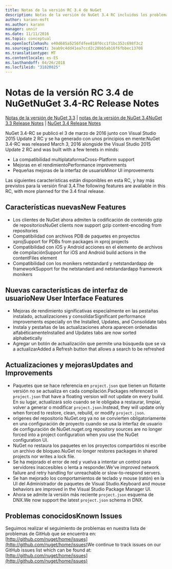 ```yaml
---
title: Notas de la versión RC 3.4 de NuGet
description: Notas de la versión de NuGet 3.4 RC incluidos los problemas conocidos, correcciones de errores, las funciones agregadas y dcr.
author: karann-msft
ms.author: karann
manager: unnir
ms.date: 11/11/2016
ms.topic: conceptual
ms.openlocfilehash: e40d685a5256fdfee818f0cc1f1bc352c698f3c2
ms.sourcegitcommit: 3eab9c4dd41ea7ccd2c28bb5ab16f6fbbec13708
ms.translationtype: MT
ms.contentlocale: es-ES
ms.lasthandoff: 04/26/2018
ms.locfileid: "31820825"
---
```

# <a name="nuget-34-rc-release-notes"></a><span data-ttu-id="3709f-103">Notas de la versión RC 3.4 de NuGet</span><span class="sxs-lookup"><span data-stu-id="3709f-103">NuGet 3.4-RC Release Notes</span></span>

<span data-ttu-id="3709f-104">[Notas de la versión de NuGet 3.3](../release-notes/nuget-3.3.md) | [notas de la versión de NuGet 3.4](../release-notes/nuget-3.4.md)</span><span class="sxs-lookup"><span data-stu-id="3709f-104">[NuGet 3.3 Release Notes](../release-notes/nuget-3.3.md) | [NuGet 3.4 Release Notes](../release-notes/nuget-3.4.md)</span></span>

<span data-ttu-id="3709f-105">NuGet 3.4-RC se publicó el 3 de marzo de 2016 junto con Visual Studio 2015 Update 2 RC y se ha generado con unos principios en mente:</span><span class="sxs-lookup"><span data-stu-id="3709f-105">NuGet 3.4-RC was released March 3, 2016 alongside the Visual Studio 2015 Update 2 RC and was built with a few tenets in minds:</span></span>

* <span data-ttu-id="3709f-106">La compatibilidad multiplataforma</span><span class="sxs-lookup"><span data-stu-id="3709f-106">Cross-Platform support</span></span>
* <span data-ttu-id="3709f-107">Mejoras en el rendimiento</span><span class="sxs-lookup"><span data-stu-id="3709f-107">Performance improvements</span></span>
* <span data-ttu-id="3709f-108">Pequeñas mejoras de la interfaz de usuario</span><span class="sxs-lookup"><span data-stu-id="3709f-108">Minor UI improvements</span></span>

<span data-ttu-id="3709f-109">Las siguientes características están disponibles en esta RC, y hay más previstos para la versión final 3,4.</span><span class="sxs-lookup"><span data-stu-id="3709f-109">The following features are available in this RC, with more planned for the 3.4 final release.</span></span>

## <a name="new-features"></a><span data-ttu-id="3709f-110">Características nuevas</span><span class="sxs-lookup"><span data-stu-id="3709f-110">New Features</span></span>

* <span data-ttu-id="3709f-111">Los clientes de NuGet ahora admiten la codificación de contenido gzip de repositorios</span><span class="sxs-lookup"><span data-stu-id="3709f-111">NuGet clients now support gzip content-encoding from repositories</span></span>
* <span data-ttu-id="3709f-112">Compatibilidad con archivos PDB de paquetes en proyectos xproj</span><span class="sxs-lookup"><span data-stu-id="3709f-112">Support for PDBs from packages in xproj projects</span></span>
* <span data-ttu-id="3709f-113">Compatibilidad con iOS y Android acciones en el elemento de archivos de compilación</span><span class="sxs-lookup"><span data-stu-id="3709f-113">Support for iOS and Android build actions in the contentFiles element</span></span>
* <span data-ttu-id="3709f-114">Compatibilidad con los monikers netstandard y netstandardapp de framework</span><span class="sxs-lookup"><span data-stu-id="3709f-114">Support for the netstandard and netstandardapp framework monikers</span></span>

## <a name="new-user-interface-features"></a><span data-ttu-id="3709f-115">Nuevas características de interfaz de usuario</span><span class="sxs-lookup"><span data-stu-id="3709f-115">New User Interface Features</span></span>

* <span data-ttu-id="3709f-116">Mejoras de rendimiento significativas especialmente en las pestañas instalado, actualizaciones y consolidar</span><span class="sxs-lookup"><span data-stu-id="3709f-116">Significant performance improvements especially on the Installed, Updates, and Consolidate tabs</span></span>
* <span data-ttu-id="3709f-117">Instala y pestañas de las actualizaciones ahora aparecen ordenadas alfabéticamente</span><span class="sxs-lookup"><span data-stu-id="3709f-117">Installed and Updates tabs are now sorted alphabetically</span></span>
* <span data-ttu-id="3709f-118">Agregar un botón de actualización que permite una búsqueda que se va a actualizar</span><span class="sxs-lookup"><span data-stu-id="3709f-118">Added a Refresh button that allows a search to be refreshed</span></span>

## <a name="updates-and-improvements"></a><span data-ttu-id="3709f-119">Actualizaciones y mejoras</span><span class="sxs-lookup"><span data-stu-id="3709f-119">Updates and Improvements</span></span>

* <span data-ttu-id="3709f-120">Paquetes que se hace referencia en `project.json` que tienen un flotante versión no se actualiza en cada compilación.</span><span class="sxs-lookup"><span data-stu-id="3709f-120">Packages referenced in `project.json` that have a floating version will not update on every build.</span></span> <span data-ttu-id="3709f-121">En su lugar, actualizará solo cuando se le obligaba a restaurar, limpiar, volver a generar o modificar `project.json`.</span><span class="sxs-lookup"><span data-stu-id="3709f-121">Instead, they will update only when forced to restore, clean, rebuild, or modify `project.json`.</span></span>
* <span data-ttu-id="3709f-122">orígenes del repositorio NuGet.org ya no se convierten obligatoriamente en una configuración de proyecto cuando se usa la interfaz de usuario de configuración de NuGet.</span><span class="sxs-lookup"><span data-stu-id="3709f-122">nuget.org repository sources are no longer forced into a project configuration when you use the NuGet configuration UI.</span></span>
* <span data-ttu-id="3709f-123">NuGet no restaura los paquetes en los proyectos compartidos ni escribe un archivo de bloqueo.</span><span class="sxs-lookup"><span data-stu-id="3709f-123">NuGet no longer restores packages in shared projects nor writes a lock file.</span></span>
* <span data-ttu-id="3709f-124">Se ha mejorado el error de red y vuelva a intentar un control para servidores inaccesibles o lenta a responder.</span><span class="sxs-lookup"><span data-stu-id="3709f-124">We've improved network failure and retry handling for unreachable or slow-to-respond servers.</span></span>
* <span data-ttu-id="3709f-125">Se han mejorado los comportamientos de teclado y mouse (ratón) en la UI del Administrador de paquetes de Visual Studio.</span><span class="sxs-lookup"><span data-stu-id="3709f-125">Keyboard and mouse behaviors are improved in the Visual Studio Package Manager UI.</span></span>
* <span data-ttu-id="3709f-126">Ahora se admite la versión más reciente `project.json` esquema de DNX.</span><span class="sxs-lookup"><span data-stu-id="3709f-126">We now support the latest `project.json` schema in DNX.</span></span>

## <a name="known-issues"></a><span data-ttu-id="3709f-127">Problemas conocidos</span><span class="sxs-lookup"><span data-stu-id="3709f-127">Known Issues</span></span>

<span data-ttu-id="3709f-128">Seguimos realizar el seguimiento de problemas en nuestra lista de problemas de GitHub que se encuentra en: [http://github.com/nuget/home/issues](http://github.com/nuget/home/issues)</span><span class="sxs-lookup"><span data-stu-id="3709f-128">We continue to track issues on our GitHub issues list which can be found at: [http://github.com/nuget/home/issues](http://github.com/nuget/home/issues)</span></span>